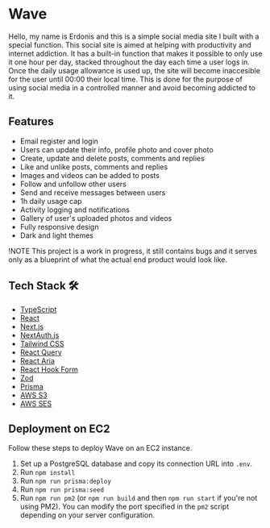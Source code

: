 # Wave

Hello, my name is Erdonis and this is a simple social media site I built with a special function.
This social site is aimed at helping with productivity and internet addiction.
It has a built-in function that makes it possible to only use it one hour per day, stacked throughout the day each time a user logs in.
Once the daily usage allowance is used up, the site will become inaccesible for the user until 00:00 their local time.
This is done for the purpose of using social media in a controlled manner and avoid becoming addicted to it.

## Features

- Email register and login
- Users can update their info, profile photo and cover photo
- Create, update and delete posts, comments and replies
- Like and unlike posts, comments and replies
- Images and videos can be added to posts
- Follow and unfollow other users
- Send and receive messages between users
- 1h daily usage cap
- Activity logging and notifications
- Gallery of user's uploaded photos and videos
- Fully responsive design
- Dark and light themes

!NOTE
This project is a work in progress, it still contains bugs and it serves only as a blueprint of what the actual end product would look like.

## Tech Stack 🛠️

- [TypeScript](https://www.typescriptlang.org/)
- [React](https://react.dev/)
- [Next.js](https://nextjs.org/)
- [NextAuth.js](https://next-auth.js.org/)
- [Tailwind CSS](https://tailwindcss.com/)
- [React Query](https://tanstack.com/query/latest/docs/react/overview)
- [React Aria](https://react-spectrum.adobe.com/react-aria/getting-started.html)
- [React Hook Form](https://react-hook-form.com/)
- [Zod](https://zod.dev/)
- [Prisma](https://www.prisma.io/)
- [AWS S3](https://aws.amazon.com/s3/)
- [AWS SES](https://aws.amazon.com/ses/)

## Deployment on EC2

Follow these steps to deploy Wave on an EC2 instance.

1. Set up a PostgreSQL database and copy its connection URL into `.env`.
2. Run `npm install`
3. Run `npm run prisma:deploy`
4. Run `npm run prisma:seed`
5. Run `npm run pm2` (or `npm run build` and then `npm run start` if you're not using PM2). You can modify the port specified in the `pm2` script depending on your server configuration.
